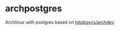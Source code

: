 # archpostgres
Archlinux with postgres based on [totobgycs/archdev](https://registry.hub.docker.com/u/totobgycs/archdev/).
